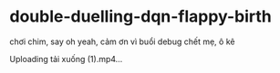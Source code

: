 # double-duelling-dqn-flappy-birth
chơi chim, say oh yeah, cảm ơn vì buổi debug chết mẹ, ô kê


Uploading tải xuống (1).mp4…

